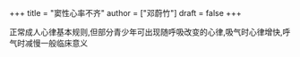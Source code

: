 +++
title = "窦性心率不齐"
author = ["邓蔚竹"]
draft = false
+++

正常成人心律基本规则,但部分青少年可出现随呼吸改变的心律,吸气时心律增快,呼气时减慢一般临床意义